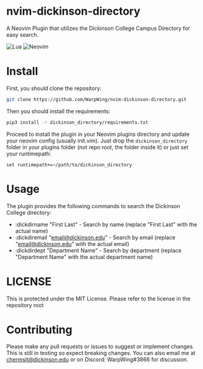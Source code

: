 # nvim-dickinson-directory
A Neovim Plugin that utilizes the Dickinson College Campus Directory for easy search.

![Lua](https://img.shields.io/badge/lua-%232C2D72.svg?style=for-the-badge&logo=lua&logoColor=white)
![Neovim](https://img.shields.io/badge/NeoVim-%2357A143.svg?&style=for-the-badge&logo=neovim&logoColor=white)

# Install

First, you should clone the repository:

```bash
git clone https://github.com/WarpWing/nvim-dickinson-directory.git
```
Then you should install the requirements:
```bash
pip3 install -r dickinson_directory/requirements.txt
```
Proceed to install the plugin in your Neovim plugins directory and update your neovim config (usually init.vim). Just drop the `dickinson_directory` folder in your plugins folder (not repo root, the folder inside it) or just set your runtimepath:
```vim
set runtimepath+=~/path/to/dickinson_directory
```

# Usage
The plugin provides the following commands to search the Dickinson College directory:
 - :dickdirname "First Last" - Search by name (replace "First Last" with the actual name)
 - :dickdiremail "email@dickinson.edu" - Search by email (replace "email@dickinson.edu" with the actual email)
 - :dickdirdept "Department Name" - Search by department (replace "Department Name" with the actual department name)

# LICENSE
This is protected under the MIT License. Please refer to the license in the repository root

# Contributing
Please make any pull requests or issues to suggest or implement changes. This is still in testing so expect breaking changes. You can also email me at chermsit@dickinson.edu or on Discord: WarpWing#3866 for discussion.


